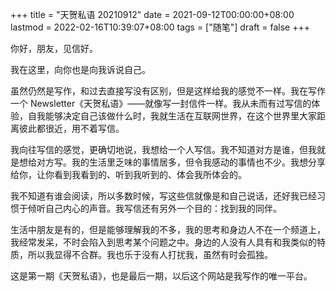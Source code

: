 +++
title = "天贺私语 20210912"
date = 2021-09-12T00:00:00+08:00
lastmod = 2022-02-16T10:39:07+08:00
tags = ["随笔"]
draft = false
+++

你好，朋友，见信好。

我在这里，向你也是向我诉说自己。

虽然仍然是写作，和过去直接写没有区别，但是这样给我的感觉不一样。我在写作一个
Newsletter《天贺私语》——就像写一封信件一样。我从未而有过写信的体验，自我能够决定自己该做什么时，我就生活在互联网世界，在这个世界里大家距离彼此都很近，用不着写信。

我向往写信的感觉，更确切地说，我想给一个人写信。我不知道对方是谁，但我就是想给对方写。我的生活里乏味的事情居多，但令我感动的事情也不少。我想分享给你，让你看到我看到的、听到我听到的、体会我所体会的。

我不知道有谁会阅读，所以多数时候，写这些信就像是和自己说话，还好我已经习惯于倾听自己内心的声音。我写信还有另外一个目的：找到我的同伴。

生活中朋友是有的，但是能够理解我的不多，我的思考和身边人不在一个频道上，我经常发呆，不时会陷入到思考某个问题之中。身边的人没有人具有和我类似的特质，所以我显得不合群。我也乐于没有人打扰我，虽然有时会孤独。

这是第一期《天贺私语》，也是最后一期，以后这个网站是我写作的唯一平台。